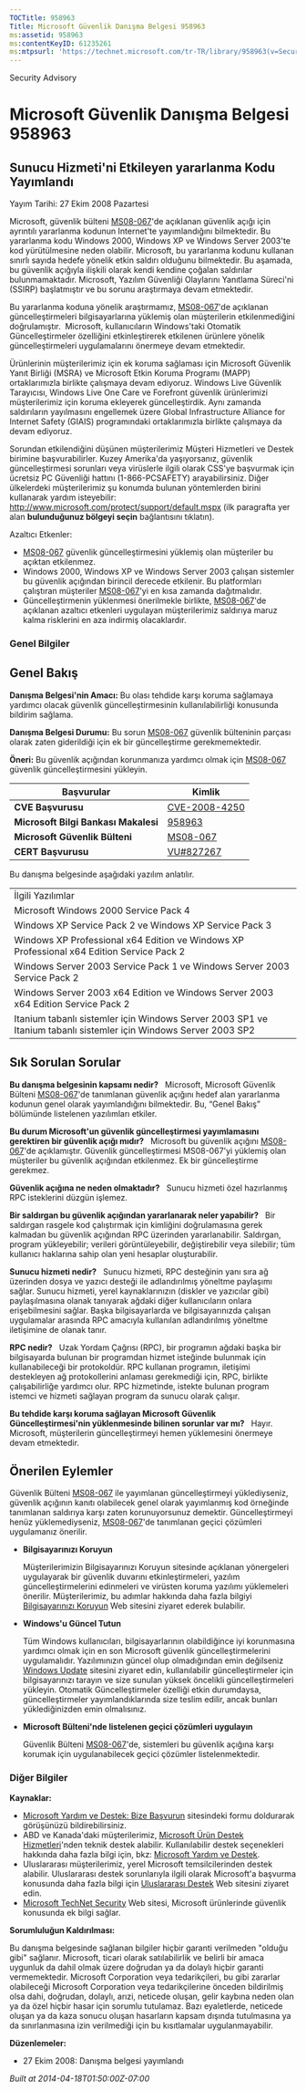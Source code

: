 ```yaml
---
TOCTitle: 958963
Title: Microsoft Güvenlik Danışma Belgesi 958963
ms:assetid: 958963
ms:contentKeyID: 61235261
ms:mtpsurl: 'https://technet.microsoft.com/tr-TR/library/958963(v=Security.10)'
---
```


Security Advisory

Microsoft Güvenlik Danışma Belgesi 958963
=========================================

Sunucu Hizmeti'ni Etkileyen yararlanma Kodu Yayımlandı
------------------------------------------------------

Yayım Tarihi: 27 Ekim 2008 Pazartesi

Microsoft, güvenlik bülteni [MS08-067](http://technet.microsoft.com/security/bulletin/ms08-067)'de açıklanan güvenlik açığı için ayrıntılı yararlanma kodunun Internet'te yayımlandığını bilmektedir. Bu yararlanma kodu Windows 2000, Windows XP ve Windows Server 2003'te kod yürütülmesine neden olabilir. Microsoft, bu yararlanma kodunu kullanan sınırlı sayıda hedefe yönelik etkin saldırı olduğunu bilmektedir. Bu aşamada, bu güvenlik açığıyla ilişkili olarak kendi kendine çoğalan saldırılar bulunmamaktadır. Microsoft, Yazılım Güvenliği Olaylarını Yanıtlama Süreci'ni (SSIRP) başlatmıştır ve bu sorunu araştırmaya devam etmektedir.

Bu yararlanma koduna yönelik araştırmamız, [MS08-067](http://technet.microsoft.com/security/bulletin/ms08-067)'de açıklanan güncelleştirmeleri bilgisayarlarına yüklemiş olan müşterilerin etkilenmediğini doğrulamıştır.  Microsoft, kullanıcıların Windows'taki Otomatik Güncelleştirmeler özelliğini etkinleştirerek etkilenen ürünlere yönelik güncelleştirmeleri uygulamalarını önermeye devam etmektedir.

Ürünlerinin müşterilerimiz için ek koruma sağlaması için Microsoft Güvenlik Yanıt Birliği (MSRA) ve Microsoft Etkin Koruma Programı (MAPP) ortaklarımızla birlikte çalışmaya devam ediyoruz. Windows Live Güvenlik Tarayıcısı, Windows Live One Care ve Forefront güvenlik ürünlerimizi müşterilerimiz için koruma ekleyerek güncelleştirdik. Aynı zamanda saldırıların yayılmasını engellemek üzere Global Infrastructure Alliance for Internet Safety (GIAIS) programındaki ortaklarımızla birlikte çalışmaya da devam ediyoruz.

Sorundan etkilendiğini düşünen müşterilerimiz Müşteri Hizmetleri ve Destek birimine başvurabilirler. Kuzey Amerika'da yaşıyorsanız, güvenlik güncelleştirmesi sorunları veya virüslerle ilgili olarak CSS'ye başvurmak için ücretsiz PC Güvenliği hattını (1-866-PCSAFETY) arayabilirsiniz. Diğer ülkelerdeki müşterilerimiz şu konumda bulunan yöntemlerden birini kullanarak yardım isteyebilir: <http://www.microsoft.com/protect/support/default.mspx> (ilk paragrafta yer alan **bulunduğunuz bölgeyi seçin** bağlantısını tıklatın).

Azaltıcı Etkenler:

-   [MS08-067](http://technet.microsoft.com/security/bulletin/ms08-067) güvenlik güncelleştirmesini yüklemiş olan müşteriler bu açıktan etkilenmez.
-   Windows 2000, Windows XP ve Windows Server 2003 çalışan sistemler bu güvenlik açığından birincil derecede etkilenir. Bu platformları çalıştıran müşteriler [MS08-067](http://technet.microsoft.com/security/bulletin/ms08-067)'yi en kısa zamanda dağıtmalıdır.
-   Güncelleştirmenin yüklenmesi önerilmekle birlikte, [MS08-067](http://technet.microsoft.com/security/bulletin/ms08-067)'de açıklanan azaltıcı etkenleri uygulayan müşterilerimiz saldırıya maruz kalma risklerini en aza indirmiş olacaklardır.

### Genel Bilgiler

Genel Bakış
-----------

<span></span>
**Danışma Belgesi'nin Amacı:** Bu olası tehdide karşı koruma sağlamaya yardımcı olacak güvenlik güncelleştirmesinin kullanılabilirliği konusunda bildirim sağlama.

**Danışma Belgesi Durumu:** Bu sorun [MS08-067](http://technet.microsoft.com/security/bulletin/ms08-067) güvenlik bülteninin parçası olarak zaten giderildiği için ek bir güncelleştirme gerekmemektedir.

**Öneri:** Bu güvenlik açığından korunmanıza yardımcı olmak için [MS08-067](http://technet.microsoft.com/security/bulletin/ms08-067) güvenlik güncelleştirmesini yükleyin.

| Başvurular                           | Kimlik                                                                           |
|--------------------------------------|----------------------------------------------------------------------------------|
| **CVE Başvurusu**                    | [CVE-2008-4250](http://www.cve.mitre.org/cgi-bin/cvename.cgi?name=cve-2008-4250) |
| **Microsoft Bilgi Bankası Makalesi** | [958963](http://support.microsoft.com/kb/958963)                                 |
| **Microsoft Güvenlik Bülteni**       | [MS08-067](http://technet.microsoft.com/security/bulletin/ms08-067)              |
| **CERT Başvurusu**                   | [VU\#827267](http://www.kb.cert.org/vuls/id/827267)                              |

Bu danışma belgesinde aşağıdaki yazılım anlatılır.

|                                                                                                                  |
|------------------------------------------------------------------------------------------------------------------|
| İlgili Yazılımlar                                                                                                |
| Microsoft Windows 2000 Service Pack 4                                                                            |
| Windows XP Service Pack 2 ve Windows XP Service Pack 3                                                           |
| Windows XP Professional x64 Edition ve Windows XP Professional x64 Edition Service Pack 2                        |
| Windows Server 2003 Service Pack 1 ve Windows Server 2003 Service Pack 2                                         |
| Windows Server 2003 x64 Edition ve Windows Server 2003 x64 Edition Service Pack 2                                |
| Itanium tabanlı sistemler için Windows Server 2003 SP1 ve Itanium tabanlı sistemler için Windows Server 2003 SP2 |

Sık Sorulan Sorular
-------------------

<span></span>
**Bu danışma belgesinin kapsamı nedir?**  
Microsoft, Microsoft Güvenlik Bülteni [MS08-067](http://technet.microsoft.com/security/bulletin/ms08-067)'de tanımlanan güvenlik açığını hedef alan yararlanma kodunun genel olarak yayımlandığını bilmektedir. Bu, “Genel Bakış” bölümünde listelenen yazılımları etkiler.

**Bu durum Microsoft'un güvenlik güncelleştirmesi yayımlamasını gerektiren bir güvenlik açığı mıdır?**  
Microsoft bu güvenlik açığını [MS08-067](http://technet.microsoft.com/security/bulletin/ms08-067)'de açıklamıştır. Güvenlik güncelleştirmesi MS08-067'yi yüklemiş olan müşteriler bu güvenlik açığından etkilenmez. Ek bir güncelleştirme gerekmez.

**Güvenlik açığına ne neden olmaktadır?**  
Sunucu hizmeti özel hazırlanmış RPC isteklerini düzgün işlemez.

**Bir saldırgan bu güvenlik açığından yararlanarak neler yapabilir?**  
Bir saldırgan rasgele kod çalıştırmak için kimliğini doğrulamasına gerek kalmadan bu güvenlik açığından RPC üzerinden yararlanabilir. Saldırgan, program yükleyebilir; verileri görüntüleyebilir, değiştirebilir veya silebilir; tüm kullanıcı haklarına sahip olan yeni hesaplar oluşturabilir.

**Sunucu hizmeti nedir?**  
Sunucu hizmeti, RPC desteğinin yanı sıra ağ üzerinden dosya ve yazıcı desteği ile adlandırılmış yöneltme paylaşımı sağlar. Sunucu hizmeti, yerel kaynaklarınızın (diskler ve yazıcılar gibi) paylaşılmasına olanak tanıyarak ağdaki diğer kullanıcıların onlara erişebilmesini sağlar. Başka bilgisayarlarda ve bilgisayarınızda çalışan uygulamalar arasında RPC amacıyla kullanılan adlandırılmış yöneltme iletişimine de olanak tanır.

**RPC nedir?**  
Uzak Yordam Çağrısı (RPC), bir programın ağdaki başka bir bilgisayarda bulunan bir programdan hizmet isteğinde bulunmak için kullanabileceği bir protokoldür. RPC kullanan programın, iletişimi destekleyen ağ protokollerini anlaması gerekmediği için, RPC, birlikte çalışabilirliğe yardımcı olur. RPC hizmetinde, istekte bulunan program istemci ve hizmeti sağlayan program da sunucu olarak çalışır.

**Bu tehdide karşı koruma sağlayan Microsoft Güvenlik Güncelleştirmesi'nin yüklenmesinde bilinen sorunlar var mı?**  
Hayır. Microsoft, müşterilerin güncelleştirmeyi hemen yüklemesini önermeye devam etmektedir.

Önerilen Eylemler
-----------------

<span></span>
Güvenlik Bülteni [MS08-067](http://technet.microsoft.com/security/bulletin/ms08-067) ile yayımlanan güncelleştirmeyi yüklediyseniz, güvenlik açığının kanıtı olabilecek genel olarak yayımlanmış kod örneğinde tanımlanan saldırıya karşı zaten korunuyorsunuz demektir. Güncelleştirmeyi henüz yüklemediyseniz, [MS08-067](http://technet.microsoft.com/security/bulletin/ms08-067)'de tanımlanan geçici çözümleri uygulamanız önerilir.

-   **Bilgisayarınızı Koruyun**

    Müşterilerimizin Bilgisayarınızı Koruyun sitesinde açıklanan yönergeleri uygulayarak bir güvenlik duvarını etkinleştirmeleri, yazılım güncelleştirmelerini edinmeleri ve virüsten koruma yazılımı yüklemeleri önerilir. Müşterilerimiz, bu adımlar hakkında daha fazla bilgiyi [Bilgisayarınızı Koruyun](http://www.microsoft.com/protect/computer/default.mspx) Web sitesini ziyaret ederek bulabilir.

-   **Windows'u Güncel Tutun**

    Tüm Windows kullanıcıları, bilgisayarlarının olabildiğince iyi korunmasına yardımcı olmak için en son Microsoft güvenlik güncelleştirmelerini uygulamalıdır. Yazılımınızın güncel olup olmadığından emin değilseniz [Windows Update](http://windowsupdate.microsoft.com/) sitesini ziyaret edin, kullanılabilir güncelleştirmeler için bilgisayarınızı tarayın ve size sunulan yüksek öncelikli güncelleştirmeleri yükleyin. Otomatik Güncelleştirmeler özelliği etkin durumdaysa, güncelleştirmeler yayımlandıklarında size teslim edilir, ancak bunları yüklediğinizden emin olmalısınız.

-   **Microsoft Bülteni'nde listelenen geçici çözümleri uygulayın**

    Güvenlik Bülteni [MS08-067](http://technet.microsoft.com/security/bulletin/ms08-067)'de, sistemleri bu güvenlik açığına karşı korumak için uygulanabilecek geçici çözümler listelenmektedir.

### Diğer Bilgiler

**Kaynaklar:**

-   [Microsoft Yardım ve Destek: Bize Başvurun](https://support.microsoft.com/common/survey.aspx?scid=sw;en;1257&amp;showpage=1&amp;ws=technet&amp;sd=tech) sitesindeki formu doldurarak görüşünüzü bildirebilirsiniz.
-   ABD ve Kanada'daki müşterilerimiz, [Microsoft Ürün Destek Hizmetleri](http://go.microsoft.com/fwlink/?linkid=21131)'nden teknik destek alabilir. Kullanılabilir destek seçenekleri hakkında daha fazla bilgi için, bkz: [Microsoft Yardım ve Destek](http://support.microsoft.com/).
-   Uluslararası müşterilerimiz, yerel Microsoft temsilcilerinden destek alabilir. Uluslararası destek sorunlarıyla ilgili olarak Microsoft'a başvurma konusunda daha fazla bilgi için [Uluslararası Destek](http://go.microsoft.com/fwlink/?linkid=21155) Web sitesini ziyaret edin.
-   [Microsoft TechNet Security](http://go.microsoft.com/fwlink/?linkid=21132) Web sitesi, Microsoft ürünlerinde güvenlik konusunda ek bilgi sağlar.

**Sorumluluğun Kaldırılması:**

Bu danışma belgesinde sağlanan bilgiler hiçbir garanti verilmeden "olduğu gibi" sağlanır. Microsoft, ticari olarak satılabilirlik ve belirli bir amaca uygunluk da dahil olmak üzere doğrudan ya da dolaylı hiçbir garanti vermemektedir. Microsoft Corporation veya tedarikçileri, bu gibi zararlar olabileceği Microsoft Corporation veya tedarikçilerine önceden bildirilmiş olsa dahi, doğrudan, dolaylı, arızi, neticede oluşan, gelir kaybına neden olan ya da özel hiçbir hasar için sorumlu tutulamaz. Bazı eyaletlerde, neticede oluşan ya da kaza sonucu oluşan hasarların kapsam dışında tutulmasına ya da sınırlanmasına izin verilmediği için bu kısıtlamalar uygulanmayabilir.

**Düzenlemeler:**

-   27 Ekim 2008: Danışma belgesi yayımlandı

*Built at 2014-04-18T01:50:00Z-07:00*
